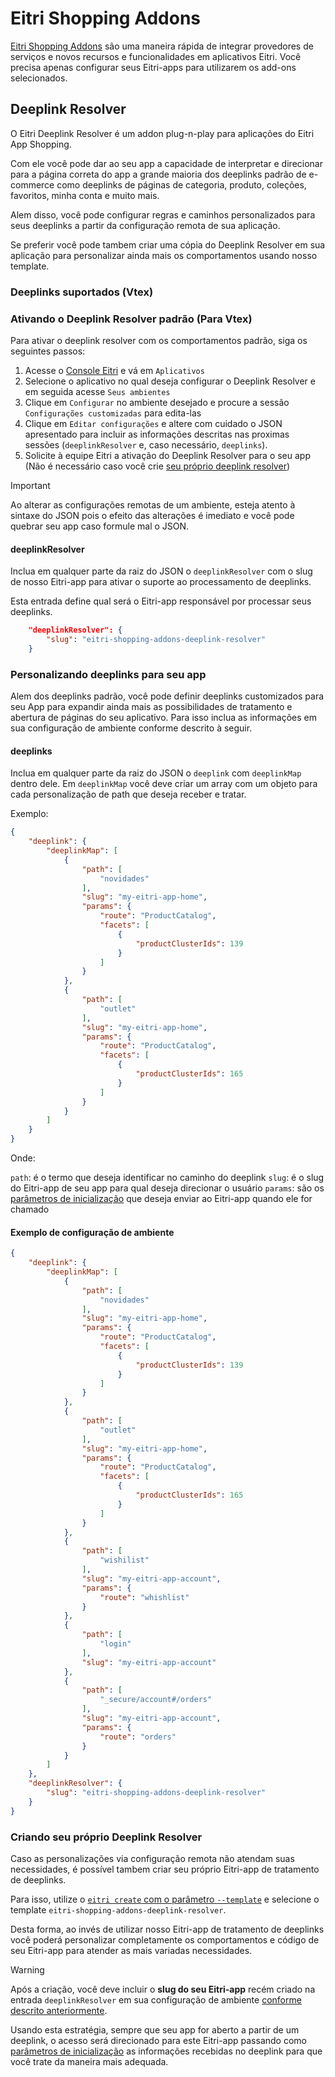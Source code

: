 # Eitri Shopping Addons
[Eitri Shopping Addons](https://github.com/eitri-tech/eitri-shopping-addons) são uma maneira rápida de integrar provedores de serviços e novos recursos e funcionalidades em aplicativos Eitri. Você precisa apenas configurar seus Eitri-apps para utilizarem os add-ons selecionados.

## Deeplink Resolver
O Eitri Deeplink Resolver é um addon plug-n-play para aplicações do Eitri App Shopping.

Com ele você pode dar ao seu app a capacidade de interpretar e direcionar para a página correta do app a grande maioria dos deeplinks padrão de e-commerce como deeplinks de páginas de categoria, produto, coleções, favoritos, minha conta e muito mais.

Alem disso, você pode configurar regras e caminhos personalizados para seus deeplinks a partir da configuração remota de sua aplicação.

Se preferir você pode tambem criar uma cópia do Deeplink Resolver em sua aplicação para personalizar ainda mais os comportamentos usando nosso template.

### Deeplinks suportados (Vtex)


### Ativando o Deeplink Resolver padrão (Para Vtex)

Para ativar o deeplink resolver com os comportamentos padrão, siga os seguintes passos:

1. Acesse o [Console Eitri](https://console.eitri.tech/) e vá em `Aplicativos`
2. Selecione o aplicativo no qual deseja configurar o Deeplink Resolver e em seguida acesse `Seus ambientes`
3. Clique em `Configurar` no ambiente desejado e procure a sessão `Configurações customizadas` para edita-las
4. Clique em `Editar configurações` e altere com cuidado o JSON apresentado para incluir as informações descritas nas proximas sessões (`deeplinkResolver` e, caso necessário, `deeplinks`).
5. Solicite à equipe Eitri a ativação do Deeplink Resolver para o seu app (Não é necessário caso você crie [seu próprio deeplink resolver](#criando-seu-próprio-deeplink-resolver))

> [!IMPORTANT]
> Ao alterar as configurações remotas de um ambiente, esteja atento à sintaxe do JSON pois o efeito das alterações é imediato e você pode quebrar seu app caso formule mal o JSON.

#### deeplinkResolver

Inclua em qualquer parte da raiz do JSON o `deeplinkResolver` com o slug de nosso Eitri-app para ativar o suporte ao processamento de deeplinks.

Esta entrada define qual será o Eitri-app responsável por processar seus deeplinks.

```json
    "deeplinkResolver": {
        "slug": "eitri-shopping-addons-deeplink-resolver"
    }
```

### Personalizando deeplinks para seu app

Alem dos deeplinks padrão, você pode definir deeplinks customizados para seu App para expandir ainda mais as possibilidades de tratamento e abertura de páginas do seu aplicativo. Para isso inclua as informações em sua configuração de ambiente conforme descrito à seguir.

#### deeplinks

Inclua em qualquer parte da raiz do JSON o `deeplink` com `deeplinkMap` dentro dele. Em `deeplinkMap` você deve criar um array com um objeto para cada personalização de path que deseja receber e tratar.

Exemplo:

```json
{
    "deeplink": {
        "deeplinkMap": [
            {
                "path": [
                    "novidades"
                ],
                "slug": "my-eitri-app-home",
                "params": {
                    "route": "ProductCatalog",
                    "facets": [
                        {
                            "productClusterIds": 139
                        }
                    ]
                }
            },
            {
                "path": [
                    "outlet"
                ],
                "slug": "my-eitri-app-home",
                "params": {
                    "route": "ProductCatalog",
                    "facets": [
                        {
                            "productClusterIds": 165
                        }
                    ]
                }
            }
        ]
    }
}
```

Onde:

`path`: é o termo que deseja identificar no caminho do deeplink
`slug`: é o slug do Eitri-app de seu app para qual deseja direcionar o usuário
`params`: são os [parâmetros de inicialização](https://cdn.83io.com.br/library/eitri-bifrost/doc/latest/classes/Bifrost.html#getInitializationInfos) que deseja enviar ao Eitri-app quando ele for chamado 

#### Exemplo de configuração de ambiente

```json
{
    "deeplink": {
        "deeplinkMap": [
            {
                "path": [
                    "novidades"
                ],
                "slug": "my-eitri-app-home",
                "params": {
                    "route": "ProductCatalog",
                    "facets": [
                        {
                            "productClusterIds": 139
                        }
                    ]
                }
            },
            {
                "path": [
                    "outlet"
                ],
                "slug": "my-eitri-app-home",
                "params": {
                    "route": "ProductCatalog",
                    "facets": [
                        {
                            "productClusterIds": 165
                        }
                    ]
                }
            },
            {
                "path": [
                    "wishilist"
                ],
                "slug": "my-eitri-app-account",
                "params": {
                    "route": "whishlist"
                }
            },
            {
                "path": [
                    "login"
                ],
                "slug": "my-eitri-app-account"
            },
            {
                "path": [
                    "_secure/account#/orders"
                ],
                "slug": "my-eitri-app-account",
                "params": {
                    "route": "orders"
                }
            }
        ]
    },
    "deeplinkResolver": {
        "slug": "eitri-shopping-addons-deeplink-resolver"
    }
}
```


### Criando seu próprio Deeplink Resolver

Caso as personalizações via configuração remota não atendam suas necessidades, é possível tambem criar seu próprio Eitri-app de tratamento de deeplinks.

Para isso, utilize o [`eitri create` com o parâmetro `--template`](https://docs.eitri.tech/pt/eitri-cli/#opcoes-disponiveis_1) e selecione o template `eitri-shopping-addons-deeplink-resolver`.

Desta forma, ao invés de utilizar nosso Eitri-app de tratamento de deeplinks você poderá personalizar completamente os comportamentos e código de seu Eitri-app para atender as mais variadas necessidades.

> [!WARNING]
> Após a criação, você deve incluir o **slug do seu Eitri-app** recém criado na entrada `deeplinkResolver` em sua configuração de ambiente [conforme descrito anteriormente](#deeplinkresolver).

Usando esta estratégia, sempre que seu app for aberto a partir de um deeplink, o acesso será direcionado para este Eitri-app passando como [parâmetros de inicialização]((https://cdn.83io.com.br/library/eitri-bifrost/doc/latest/classes/Bifrost.html#getInitializationInfos)) as informações recebidas no deeplink para que você trate da maneira mais adequada.